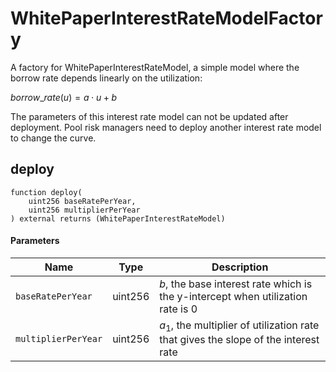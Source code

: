# WhitePaperInterestRateModelFactory

A factory for WhitePaperInterestRateModel, a simple model where the borrow rate depends linearly on the utilization:

$borrow\_rate(u) = a \cdot u + b$

The parameters of this interest rate model can not be updated after deployment. Pool risk managers need to deploy another interest rate model to change the curve.

## deploy

```solidity
function deploy(
    uint256 baseRatePerYear,
    uint256 multiplierPerYear
) external returns (WhitePaperInterestRateModel)
```



#### Parameters

| Name | Type | Description |
| ---- | ---- | ----------- |
| `baseRatePerYear` | uint256 | $b$, the base interest rate which is the y-intercept when utilization rate is 0 |
| `multiplierPerYear` | uint256 | $a_1$, the multiplier of utilization rate that gives the slope of the interest rate |
